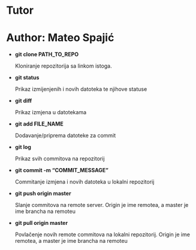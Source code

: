 # Tutor

# Author: Mateo Spajić

- **git clone PATH_TO_REPO**
    
    Kloniranje repozitorija sa linkom istoga.
    
- **git status**
    
    Prikaz izmijenjenih i novih datoteka te njihove statuse
    
- **git diff**
    
    Prikaz izmjena u datotekama
    
- **git add FILE_NAME**
    
    Dodavanje/priprema datoteke za commit
    
- **git log**
    
    Prikaz svih commitova na repozitorij
    
- **git commit -m “COMMIT_MESSAGE”**
    
    Commitanje izmjena i novih datoteka u lokalni repozitorij
    
- **git push origin master**
    
    Slanje commitova na remote server. Origin je ime remotea, a master je ime brancha na remoteu

- **git pull origin master**

    Povlačenje novih remote commitova na lokalni repozitorij. Origin je ime remotea, a master je ime brancha na remoteu